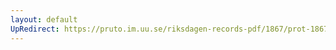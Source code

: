 ```yaml
---
layout: default
UpRedirect: https://pruto.im.uu.se/riksdagen-records-pdf/1867/prot-1867--fk--510/prot-1867--fk--510_009.pdf
---
```

